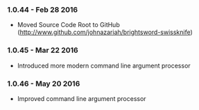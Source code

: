 ### 1.0.44 - Feb 28 2016
* Moved Source Code Root to GitHub (http://www.github.com/johnazariah/brightsword-swissknife)
### 1.0.45 - Mar 22 2016
* Introduced more modern command line argument processor
### 1.0.46 - May 20 2016
* Improved command line argument processor
